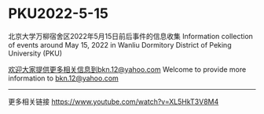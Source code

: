 # PKU2022-5-15
北京大学万柳宿舍区2022年5月15日前后事件的信息收集 
Information collection of events around May 15, 2022 in Wanliu Dormitory District of Peking University (PKU)

欢迎大家提供更多相关信息到bkn.12@yahoo.com
Welcome to provide more information to bkn.12@yahoo.com

---

更多相关链接
https://www.youtube.com/watch?v=XL5HkT3V8M4
